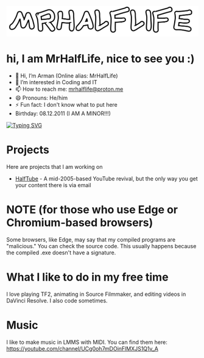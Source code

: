 ![logo](logo.png "logo")

# hi, I am MrHalfLife, nice to see you :)

* 👋 Hi, I’m Arman (Online alias: MrHalfLife)
* 👀 I’m interested in Coding and IT
* 📫 How to reach me: mrhalflife@proton.me
* 😄 Pronouns: He/him
* ⚡ Fun fact: I don't know what to put here
*  Birthday: 08.12.2011 (I AM A MINOR!!!)

[![Typing SVG](https://readme-typing-svg.demolab.com?font=Fira+Code&pause=1000&width=435&lines=Welcome+to+MrHalfLife280's+profile;Thanks+for+viewing+my+profile;have+a+nice+day)](https://git.io/typing-svg)

# Projects
Here are projects that I am working on
* [HalfTube](https://halftube.nloadvideo.com/) - A mid-2005-based YouTube revival, but the only way you get your content there is via email

# NOTE (for those who use Edge or Chromium-based browsers)

Some browsers, like Edge, may say that my compiled programs are "malicious." You can check the source code. This usually happens because the compiled .exe doesn't have a signature.

# What I like to do in my free time

I love playing TF2, animating in Source Filmmaker, and editing videos in DaVinci Resolve. I also code sometimes.

# Music

I like to make music in LMMS with MIDI. You can find them here: https://youtube.com/channel/UCg0oh7mDOinFlMXJS1Q1v_A


<!---
MrHalfLife280/MrHalfLife280 is a ✨ special ✨ repository because its `README.md` (this file) appears on your GitHub profile.
You can click the Preview link to take a look at your changes.
--->

